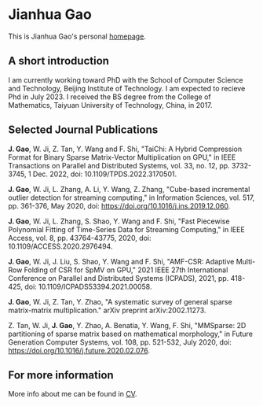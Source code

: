 # Jianhua Gao
This is Jianhua Gao's personal [homepage](https://zejiang-unsw.github.io/).

## A short introduction
I am currently working toward PhD with the School of Computer Science and Technology, Beijing Institute of Technology. I am expected to recieve Phd in July 2023. I received the BS degree from the College of Mathematics, Taiyuan University of Technology, China, in 2017.

## Selected Journal Publications
**J. Gao**, W. Ji, Z. Tan, Y. Wang and F. Shi, "TaiChi: A Hybrid Compression Format for Binary Sparse Matrix-Vector Multiplication on GPU," in IEEE Transactions on Parallel and Distributed Systems, vol. 33, no. 12, pp. 3732-3745, 1 Dec. 2022, doi: 10.1109/TPDS.2022.3170501.

**J. Gao**, W. Ji, L. Zhang, A. Li, Y. Wang, Z. Zhang, "Cube-based incremental outlier detection for streaming computing," in Information Sciences, vol. 517, pp. 361-376, May 2020, doi: https://doi.org/10.1016/j.ins.2019.12.060.

**J. Gao**, W. Ji, L. Zhang, S. Shao, Y. Wang and F. Shi, "Fast Piecewise Polynomial Fitting of Time-Series Data for Streaming Computing," in IEEE Access, vol. 8, pp. 43764-43775, 2020, doi: 10.1109/ACCESS.2020.2976494.

**J. Gao**, W. Ji, J. Liu, S. Shao, Y. Wang and F. Shi, "AMF-CSR: Adaptive Multi-Row Folding of CSR for SpMV on GPU," 2021 IEEE 27th International Conference on Parallel and Distributed Systems (ICPADS), 2021, pp. 418-425, doi: 10.1109/ICPADS53394.2021.00058.

**J. Gao**, W. Ji, Z. Tan, Y. Zhao, "A systematic survey of general sparse matrix-matrix multiplication." arXiv preprint arXiv:2002.11273.

Z. Tan, W. Ji, **J. Gao**, Y. Zhao, A. Benatia, Y. Wang, F. Shi, "MMSparse: 2D partitioning of sparse matrix based on mathematical morphology," in Future Generation Computer Systems, vol. 108, pp. 521-532, July 2020, doi: https://doi.org/10.1016/j.future.2020.02.076.

## For more information
More info about me can be found in [CV](https://double-flower.github.io/cv/).

